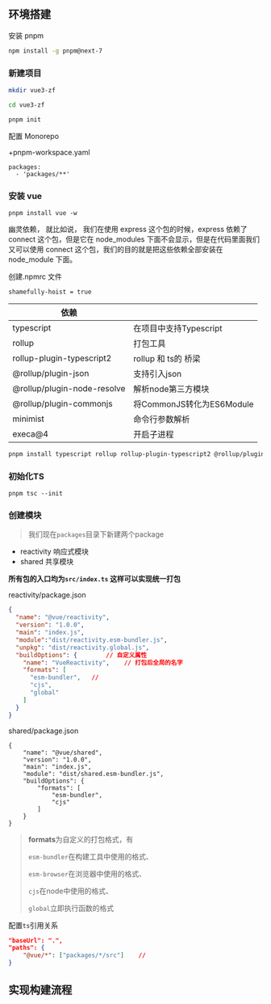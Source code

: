 ## 环境搭建

安装 pnpm

```bash
npm install -g pnpm@next-7

```

### 新建项目

```bash
mkdir vue3-zf

cd vue3-zf

pnpm init
```

配置 Monorepo

+pnpm-workspace.yaml

```shell
packages:
  - 'packages/**'

```

### 安装 vue

```shell
pnpm install vue -w
```

幽灵依赖， 就比如说， 我们在使用 express 这个包的时候，express 依赖了 connect 这个包，但是它在 node_modules 下面不会显示，但是在代码里面我们又可以使用 connect 这个包，我们的目的就是把这些依赖全部安装在 node_module 下面。

创建.npmrc 文件

```shell
shamefully-hoist = true
```

| 依赖                        |                           |
| --------------------------- | ------------------------- |
| typescript                  | 在项目中支持Typescript    |
| rollup                      | 打包工具                  |
| rollup-plugin-typescript2   | rollup 和 ts的 桥梁       |
| @rollup/plugin-json         | 支持引入json              |
| @rollup/plugin-node-resolve | 解析node第三方模块        |
| @rollup/plugin-commonjs     | 将CommonJS转化为ES6Module |
| minimist                    | 命令行参数解析            |
| execa@4                     | 开启子进程                |

```bash
pnpm install typescript rollup rollup-plugin-typescript2 @rollup/plugin-json @rollup/plugin-node-resolve @rollup/plugin-commonjs minimist execa@4 esbuild   -D -w
```

### 初始化TS

```ba
pnpm tsc --init
```

### 创建模块

> 我们现在`packages`目录下新建两个package

- reactivity 响应式模块
- shared 共享模块

**所有包的入口均为`src/index.ts` 这样可以实现统一打包**

reactivity/package.json

```json
{
  "name": "@vue/reactivity",
  "version": "1.0.0",
  "main": "index.js",
  "module":"dist/reactivity.esm-bundler.js",
  "unpkg": "dist/reactivity.global.js",
  "buildOptions": {        // 自定义属性
    "name": "VueReactivity",    // 打包后全局的名字
    "formats": [     
      "esm-bundler",   // 
      "cjs",
      "global"
    ]
  }
}
```

shared/package.json

```json{
{
    "name": "@vue/shared",
    "version": "1.0.0",
    "main": "index.js",
    "module": "dist/shared.esm-bundler.js",
    "buildOptions": {
        "formats": [
            "esm-bundler",
            "cjs"
        ]
    }
}
```

> **formats**为自定义的打包格式，有
>
> `esm-bundler`在构建工具中使用的格式、
>
> `esm-browser`在浏览器中使用的格式、
>
> `cjs`在node中使用的格式、
>
> `global`立即执行函数的格式

配置`ts`引用关系

```json
"baseUrl": ".",
"paths": {
	"@vue/*": ["packages/*/src"]    //  
}
```



## 实现构建流程











